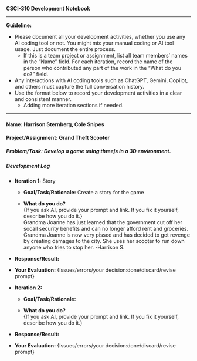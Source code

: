 **CSCI-310 Development Notebook**

---

**Guideline:** 

* Please document all your development activities, whether you use any AI coding tool or not. You might mix your manual coding or AI tool usage. Just document the entire process.   
  * If this is a team project or assignment, list all team members’ names in the “Name” field. For each iteration, record the name of the person who contributed any part of the work in the “What do you do?” field.  
* Any interactions with AI coding tools such as ChatGPT, Gemini, Copilot, and others must capture the full conversation history.   
* Use the format below to record your development activities in a clear and consistent manner.   
  * Adding more iteration sections if needed.

---

#### **Name: Harrison Sternberg, Cole Snipes**

#### **Project/Assignment: Grand Theft Scooter**

##### **Problem/Task: Develop a game using threejs in a 3D environment.**

##### **Development Log**

- **Iteration 1:**  Story
  - **Goal/Task/Rationale:**  Create a story for the game
      
      
  - **What do you do?**   
    {If you ask AI, provide your prompt and link. If you fix it yourself, describe how you do it.}  
       Grandma Joanne has just learned that the government cut off her socail security benefits and can no longer afford rent and groceries. Grandma Joanne is now very pissed and has decided to get revenge by creating damages to the city. She uses her scooter to run down anyone who tries to stop her.
                                                  -Harrison S.
      
- **Response/Result:**


  

- **Your Evaluation:** {Issues/errors/your decision:done/discard/revise prompt}

- **Iteration 2:**  
  - **Goal/Task/Rationale:**  
      
      
  - **What do you do?**   
    {If you ask AI, provide your prompt and link. If you fix it yourself, describe how you do it.}  
       
      
- **Response/Result:**


  

- **Your Evaluation:** {Issues/errors/your decision:done/discard/revise prompt}